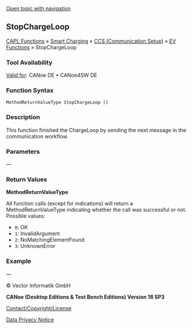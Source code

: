 [Open topic with navigation](../../../../../CANoeDEFamily.htm#Topics/CAPLFunctions/SmartCharging/CCSBindingFunctions/CAPLfunctionStopChargeLoop.md)

## StopChargeLoop

[CAPL Functions](../../CAPLfunctions.md) » [Smart Charging](../CAPLFunctionsSmartChargingOverview.md) » [CCS (Communication Setup)](../CAPLFunctionsSmartChargingOverview.md#BMCCS) » [EV Functions](../CAPLFunctionsSmartChargingOverview.md#CCSGeneral) » StopChargeLoop

### Tool Availability

[Valid for](../../../Shared/FeatureAvailability.md): CANoe DE • CANoe4SW DE

### Function Syntax

```plaintext
MethodReturnValueType StopChargeLoop ()
```

### Description

This function finished the ChargeLoop by sending the next message in the communication workflow.

### Parameters

—

### Return Values

**MethodReturnValueType**

All function calls (except for indications) will return a MethodReturnValueType indicating whether the call was successful or not. Possible values:

- `0`: OK
- `1`: InvalidArgument
- `2`: NoMatchingElementFound
- `3`: UnknownError

### Example

—

© Vector Informatik GmbH

**CANoe (Desktop Editions & Test Bench Editions) Version 18 SP3**

[Contact/Copyright/License](../../../Shared/ContactCopyrightLicense.md)

[Data Privacy Notice](https://www.vector.com/int/en/company/get-info/privacy-policy/)